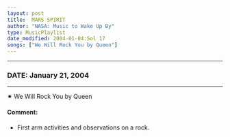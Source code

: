 ```yaml
---
layout: post
title:  MARS SPIRIT
author: "NASA: Music to Wake Up By"
type: MusicPlaylist
date_modified: 2004-01-04:Sol 17
songs: ["We Will Rock You by Queen"]
---
```


----
### DATE: January 21, 2004
----
✷ We Will Rock You by Queen

#### Comment:
* First arm activities and observations on a rock.



<br/>
<center>
	<a target="_blank"
	   href="https://twitter.com/intent/tweet?hashtags=Space,NASA,Playlist,NASAWakeupCalls,SpaceProgram&text={{ page.author}}, '{{ page.songs.first }}' {{ page.title }}, {{ page.date | date: '%B %d, %Y' }}. {{ site.url }}{{ page.url }}&via=nasawakeupcalls"><i class="fab fa-twitter" alt="Tweet this page" style="font-size: 1.3em;"></i></a>
	&nbsp; 	<i class="fas fa-user-astronaut" style="font-size: 1.5em;"></i> &nbsp;
    <a type="amzn" search="'We Will Rock You by Queen'" category="popular music">
    <i class="fab fa-amazon" style="font-size: 1.3em;"></i></a>
</center>
